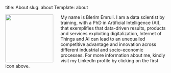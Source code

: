 title: About
slug: about
Template: about

<img src="/images/blerim.jpeg" align="left" width="150" style="padding-right:20px;"/>

<p align="justify">

My name is Blerim Emruli. I am a data scientist by training, with a PhD in Artificial Intelligence (AI), that exemplifies that data-driven results, products and services exploiting digitalization, Internet of Things and AI can lead to an unequalled competitive advantage and innovation across different industrial and socio-economic processes. For more information about me, kindly visit my LinkedIn profile by clicking on the first icon above.

</p>